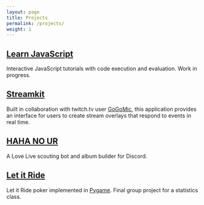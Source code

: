 ```yaml
---
layout: page
title: Projects
permalink: /projects/
weight: 1
---
```


## [Learn JavaScript](https://github.com/DamourYouKnow/learn-javascript)

Interactive JavaScript tutorials with code execution and evaluation. 
Work in progress.

## [Streamkit](https://github.com/gogodevs/streamkit)

Built in collaboration with twitch.tv user 
[GoGoMic](https://www.twitch.tv/gogomic), this application provides an 
interface for users to create stream overlays that respond to events 
in real time.

## [HAHA NO UR](https://github.com/DamourYouKnow/HAHA-NO-UR)

A Love Live scouting bot and album builder for Discord.

## [Let it Ride](https://github.com/damouryouknow/letitride)

Let it Ride poker implemented in [Pygame][1]. Final group project for a 
statistics class.


[1]: https://www.pygame.org
